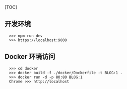 [TOC]

## 开发环境

```
  >>> npm run dev
  >>> https://localhost:9000
```

## Docker 环境访问

```
  >>> cd docker
  >>> docker build -f ./docker/Dockerfile -t BLOG:1 .
  >>> docker run -d -p 80:80 BLOG:1
  Chrome >>> http://localhost
```

